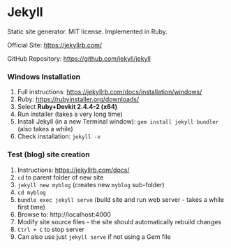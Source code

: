 # Jekyll

Static site generator. MIT license. Implemented in Ruby.

Official Site: https://jekyllrb.com/

GitHub Repository: https://github.com/jekyll/jekyll

### Windows Installation

1. Full instructions: https://jekyllrb.com/docs/installation/windows/
2. Ruby: https://rubyinstaller.org/downloads/
3. Select **Ruby+Devkit 2.4.4-2 (x64)**
4. Run installer (takes a very long time)
5. Install Jekyll (in a new Terminal window): `gem install jekyll bundler` (also takes a while)
6. Check installation: `jekyll -v`

### Test (blog) site creation

1. Instructions: https://jekyllrb.com/docs/
2. `cd` to parent folder of new site
3. `jekyll new myblog` (creates new `myblog` sub-folder)
3. `cd myblog`
4. `bundle exec jekyll serve` (build site and run web server - takes a while first time)
5. Browse to: http://localhost:4000
6. Modify site source files - the site should automatically rebuild changes
7. `Ctrl + C` to stop server
8. Can also use just `jekyll serve` if not using a Gem file
